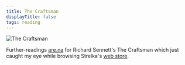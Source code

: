 ```yaml
---
title: The Craftsman
displayTitle: false
tags: reading
---
```


![The Craftsman](https://d2w9rnfcy7mm78.cloudfront.net/12449701/original_834e521e0571deea4740cb4e117df131.png?1625515813?bc=0)

Further-readings [are.na](https://www.are.na/felix-taylor/further-reading-the-craftsman) for Richard Sennett's The Craftsman which just caught my eye while browsing Strelka's [web store](https://store.strelka.com/en/items/66).